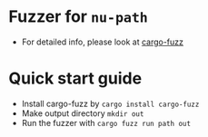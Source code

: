 # Fuzzer for `nu-path`

- For detailed info, please look at [cargo-fuzz](https://github.com/rust-fuzz/cargo-fuzz)

# Quick start guide
- Install cargo-fuzz by `cargo install cargo-fuzz`
- Make output directory `mkdir out`
- Run the fuzzer with `cargo fuzz run path out`
